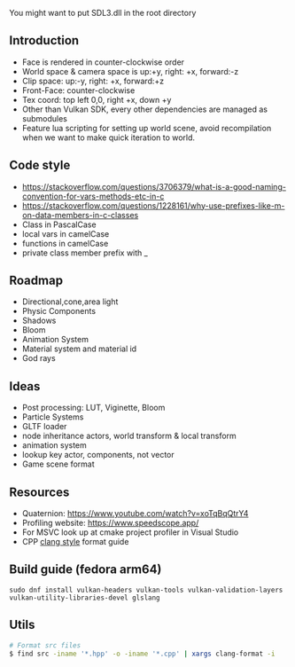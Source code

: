 You might want to put SDL3.dll in the root directory

## Introduction
- Face is rendered in counter-clockwise order
- World space & camera space is up:+y, right: +x, forward:-z
- Clip space: up:-y, right: +x, forward:+z
- Front-Face: counter-clockwise
- Tex coord: top left 0,0, right +x, down +y
- Other than Vulkan SDK, every other dependencies are managed as submodules
- Feature lua scripting for setting up world scene, avoid recompilation when we want to make quick iteration to world.

## Code style
- https://stackoverflow.com/questions/3706379/what-is-a-good-naming-convention-for-vars-methods-etc-in-c
- https://stackoverflow.com/questions/1228161/why-use-prefixes-like-m-on-data-members-in-c-classes
- Class in PascalCase
- local vars in camelCase
- functions in camelCase
- private class member prefix with _

## Roadmap
- Directional,cone,area light
- Physic Components
- Shadows
- Bloom
- Animation System
- Material system and material id
- God rays

## Ideas
- Post processing: LUT, Viginette, Bloom
- Particle Systems
- GLTF loader
- node inheritance actors, world transform & local transform
- animation system
- lookup key actor, components, not vector
- Game scene format

## Resources
- Quaternion: https://www.youtube.com/watch?v=xoTqBqQtrY4
- Profiling website: https://www.speedscope.app/
- For MSVC look up at cmake project profiler in Visual Studio
- CPP [clang style](https://dev.to/dhanu0510/how-to-configure-c-code-formatting-in-visual-studio-code-4d5m) format guide

## Build guide (fedora arm64) 

```
sudo dnf install vulkan-headers vulkan-tools vulkan-validation-layers vulkan-utility-libraries-devel glslang
```


## Utils

```bash
# Format src files
$ find src -iname '*.hpp' -o -iname '*.cpp' | xargs clang-format -i
```
